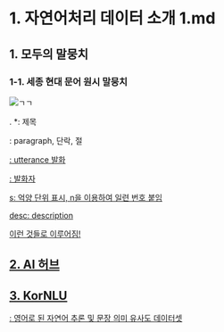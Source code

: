 # 1. 자연어처리 데이터 소개 1.md

## 1. 모두의 말뭉치

### 1-1. 세종 현대 문어 원시 말뭉치

![ㄱㄱ](https://user-images.githubusercontent.com/59636424/140856138-5d6199db-69d0-4809-be46-d00abd149c93.PNG)

<head>. *</head>: 제목

<p>: paragraph, 단락, 절
  
<u>: utterance 발화
  
<who>: 발화자

s: 억양 단위 표시, n을 이용하여 일련 번호 붙임
  
desc: description

이런 것들로 이루어짐!
  
## 2. AI 허브
  
## 3. KorNLU

: 영어로 된 자연어 추론 및 문장 의미 유사도 데이터셋
